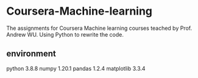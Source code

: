 # Coursera-Machine-learning
The assignments for Coursera Machine learning courses teached by Prof. Andrew WU. Using Python to rewrite the code.
## environment
python 3.8.8
numpy 1.20.1
pandas 1.2.4
matplotlib 3.3.4

